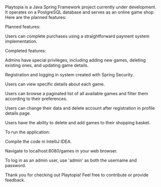 Playtopia is a Java Spring Framework project currently under development. It operates on a PostgreSQL database and serves as an online game shop. Here are the planned features:

Planned features:

Users can complete purchases using a straightforward payment system implementation.

Completed features:

Admins have special privileges, including adding new games, deleting existing ones, and updating game details. 

Registration and logging in system created with Spring Security.  

Users can view specific details about each game.   

Users can browse a paginated list of all available games and filter them according to their preferences.   

Users can change their data and delete account after registration in profile details page.

Users have the ability to delete and add games to their shopping basket.

To run the application:

Compile the code in IntelliJ IDEA.

Navigate to localhost:8080/games in your web browser.

To log in as an admin user, use 'admin' as both the username and password.

Thank you for checking out Playtopia! Feel free to contribute or provide feedback.
